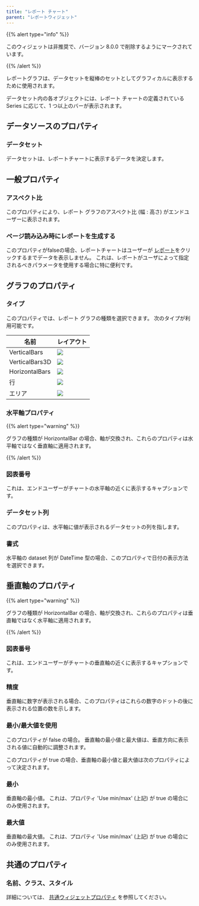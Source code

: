 ```yaml
---
title: "レポート チャート"
parent: "レポートウィジェット"
---
```


{{% alert type="info" %}}

このウィジェットは非推奨で、バージョン 8.0.0 で削除するようにマークされています。

{{% /alert %}}

レポートグラフは、データセットを縦棒のセットとしてグラフィカルに表示するために使用されます。

データセット内の各オブジェクトには、レポート チャートの定義されている Series に応じて、1 つ以上のバーが表示されます。

## データソースのプロパティ

### データセット

データセットは、レポートチャートに表示するデータを決定します。

## 一般プロパティ

### アスペクト比

このプロパティにより、レポート グラフのアスペクト比 (幅 : 高さ) がエンドユーザーに表示されます。

### ページ読み込み時にレポートを生成する

このプロパティがfalseの場合、レポートチャートはユーザーが [レポート](report-button)をクリックするまでデータを表示しません。 これは、レポートがユーザによって指定されるべきパラメータを使用する場合に特に便利です。

## グラフのプロパティ

### タイプ

このプロパティでは、レポート グラフの種類を選択できます。 次のタイプが利用可能です。

| 名前             | レイアウト                              |
| -------------- | ---------------------------------- |
| VerticalBars   | ![](attachments/524337/688226.png) |
| VerticalBars3D | ![](attachments/524337/688227.png) |
| HorizontalBars | ![](attachments/524337/688228.png) |
| 行              | ![](attachments/524337/688229.png) |
| エリア            | ![](attachments/524337/688223.png) |

### 水平軸プロパティ

{{% alert type="warning" %}}

グラフの種類が HorizontalBar の場合、軸が交換され、これらのプロパティは水平軸ではなく垂直軸に適用されます。

{{% /alert %}}

### 図表番号

これは、エンドユーザーがチャートの水平軸の近くに表示するキャプションです。

### データセット列

このプロパティは、水平軸に値が表示されるデータセットの列を指します。

### 書式

水平軸の dataset 列が DateTime 型の場合、このプロパティで日付の表示方法を選択できます。

## 垂直軸のプロパティ

{{% alert type="warning" %}}

グラフの種類が HorizontalBar の場合、軸が交換され、これらのプロパティは垂直軸ではなく水平軸に適用されます。

{{% /alert %}}

### 図表番号

これは、エンドユーザーがチャートの垂直軸の近くに表示するキャプションです。

### 精度

垂直軸に数字が表示される場合、このプロパティはこれらの数字のドットの後に表示される位置の数を示します。

### 最小/最大値を使用

このプロパティが false の場合。 垂直軸の最小値と最大値は、垂直方向に表示される値に自動的に調整されます。

このプロパティが true の場合、垂直軸の最小値と最大値は次のプロパティによって決定されます。

### 最小

垂直軸の最小値。 これは、プロパティ 'Use min/max' (上記) が true の場合にのみ使用されます。

### 最大値

垂直軸の最大値。 これは、プロパティ 'Use min/max' (上記) が true の場合にのみ使用されます。

## 共通のプロパティ

### 名前、クラス、スタイル

詳細については、 [共通ウィジェットプロパティ](common-widget-properties) を参照してください。
